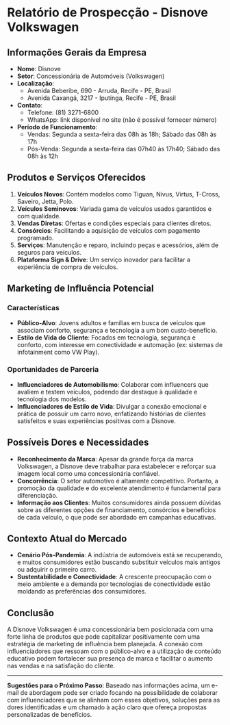 # Relatório de Prospecção - Disnove Volkswagen

## Informações Gerais da Empresa

- **Nome**: Disnove
- **Setor**: Concessionária de Automóveis (Volkswagen)
- **Localização**: 
  - Avenida Beberibe, 690 - Arruda, Recife - PE, Brasil
  - Avenida Caxangá, 3217 - Iputinga, Recife - PE, Brasil
- **Contato**: 
  - Telefone: (81) 3271-6800
  - WhatsApp: link disponível no site (não é possível fornecer número)
- **Período de Funcionamento**: 
  - Vendas: Segunda a sexta-feira das 08h às 18h; Sábado das 08h às 17h
  - Pós-Venda: Segunda a sexta-feira das 07h40 às 17h40; Sábado das 08h às 12h

## Produtos e Serviços Oferecidos

1. **Veículos Novos**: Contém modelos como Tiguan, Nivus, Virtus, T-Cross, Saveiro, Jetta, Polo.
2. **Veículos Seminovos**: Variada gama de veículos usados garantidos e com qualidade.
3. **Vendas Diretas**: Ofertas e condições especiais para clientes diretos.
4. **Consórcios**: Facilitando a aquisição de veículos com pagamento programado.
5. **Serviços**: Manutenção e reparo, incluindo peças e acessórios, além de seguros para veículos.
6. **Plataforma Sign & Drive**: Um serviço inovador para facilitar a experiência de compra de veículos.

## Marketing de Influência Potencial

### Características
- **Público-Alvo**: Jovens adultos e famílias em busca de veículos que associam conforto, segurança e tecnologia a um bom custo-benefício.
- **Estilo de Vida do Cliente**: Focados em tecnologia, segurança e conforto, com interesse em conectividade e automação (ex: sistemas de infotainment como VW Play).

### Oportunidades de Parceria
- **Influenciadores de Automobilismo**: Colaborar com influencers que avaliem e testem veículos, podendo dar destaque à qualidade e tecnologia dos modelos. 
- **Influenciadores de Estilo de Vida**: Divulgar a conexão emocional e prática de possuir um carro novo, enfatizando histórias de clientes satisfeitos e suas experiências positivas com a Disnove.

## Possíveis Dores e Necessidades
- **Reconhecimento da Marca**: Apesar da grande força da marca Volkswagen, a Disnove deve trabalhar para estabelecer e reforçar sua imagem local como uma concessionária confiável.
- **Concorrência**: O setor automotivo é altamente competitivo. Portanto, a promoção da qualidade e do excelente atendimento é fundamental para diferenciação.
- **Informação aos Clientes**: Muitos consumidores ainda possuem dúvidas sobre as diferentes opções de financiamento, consórcios e benefícios de cada veículo, o que pode ser abordado em campanhas educativas.

## Contexto Atual do Mercado
- **Cenário Pós-Pandemia**: A indústria de automóveis está se recuperando, e muitos consumidores estão buscando substituir veículos mais antigos ou adquirir o primeiro carro.
- **Sustentabilidade e Conectividade**: A crescente preocupação com o meio ambiente e a demanda por tecnologias de conectividade estão moldando as preferências dos consumidores.

## Conclusão
A Disnove Volkswagen é uma concessionária bem posicionada com uma forte linha de produtos que pode capitalizar positivamente com uma estratégia de marketing de influência bem planejada. A conexão com influenciadores que ressoam com o público-alvo e a utilização de conteúdo educativo podem fortalecer sua presença de marca e facilitar o aumento nas vendas e na satisfação do cliente. 

---

**Sugestões para o Próximo Passo**: Baseado nas informações acima, um e-mail de abordagem pode ser criado focando na possibilidade de colaborar com influenciadores que se alinham com esses objetivos, soluções para as dores identificadas e um chamado à ação claro que ofereça propostas personalizadas de benefícios.